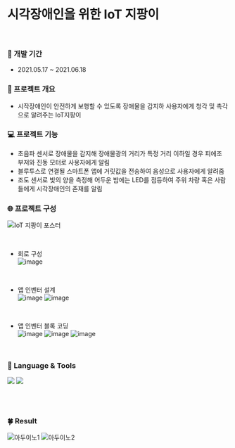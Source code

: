 # 시각장애인을 위한 IoT 지팡이
<br/>

### 📆 개발 기간
- 2021.05.17 ~ 2021.06.18

### 📑 프로젝트 개요
- 시작장애인이 안전하게 보행할 수 있도록 장애물을 감지하 사용자에게 청각 및 촉각으로 알려주는 IoT지팡이<br/>


### 💻 프로젝트 기능
- 초음파 센서로 장애물을 감지해 장애물광의 거리가 특정 거리 이하일 경우 피에조 부저와 진동 모터로 사용자에게 알림<br/>
- 블루투스로 연결될 스마트폰 앱에 거릿값을 전송하여 음성으로 사용자에게 알려줌<br/>
- 조도 센서로 빛의 양을 측정해 어두운 밤에는 LED를 점등하여 주위 차량 혹은 사람들에게 시각장애인의 존재를 알림<br/>



### 🌐 프로젝트 구성
![IoT 지팡이 포스터](https://user-images.githubusercontent.com/81798918/200742762-5462b207-9d9b-483c-b131-d2ea890237b9.png)

<br/>

- 회로 구성 <br/>
![image](https://user-images.githubusercontent.com/81798918/200742850-34b67b63-bceb-4a8d-a99b-f078be30c4ea.png)
<br/>

- 앱 인벤터 설계<br/>
![image](https://user-images.githubusercontent.com/81798918/131225679-3a58b674-49a2-400b-b376-ae8573b05c72.png)
![image](https://user-images.githubusercontent.com/81798918/131225687-ac9a6f4a-843a-4e2f-a25c-edd54f591df8.png)

<br/>

- 앱 인벤터 블록 코딩<br/>
![image](https://user-images.githubusercontent.com/81798918/131225701-16fb20fc-3240-4828-9c95-3f1693375356.png)
![image](https://user-images.githubusercontent.com/81798918/131225707-99370c83-c41a-483e-9daf-d41cf8ac7195.png)
![image](https://user-images.githubusercontent.com/81798918/131225713-3bfb9080-be0c-403c-a38f-d2c6d67bb4d1.png)

<br/>

### 👀 Language & Tools
<img src="https://img.shields.io/badge/C++-00599C?style=flat&logo=C++&logoColor=2C2255"/> 				  <!-- C++-->
<img src="https://img.shields.io/badge/Arduino-00979D?style=flat&logo=Arduino&logoColor=2C2255"/><br/><br/>	          <!-- 아두이노 -->

<br/>

### 🍀 Result
![아두이노1](https://user-images.githubusercontent.com/81798918/200743554-88851bf6-b17a-4be0-858c-8724b6db6fdb.jpg)
![아두이노2](https://user-images.githubusercontent.com/81798918/200743562-66275eac-9342-4e06-98d4-24e63fb0e757.jpg)

<br/>






